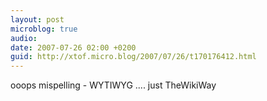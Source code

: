 ```yaml
---
layout: post
microblog: true
audio: 
date: 2007-07-26 02:00 +0200
guid: http://xtof.micro.blog/2007/07/26/t170176412.html
---
```

ooops mispelling - WYTIWYG .... just TheWikiWay
